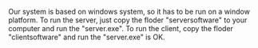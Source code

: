 Our system is based on windows system, so it has to be run on a window platform.
To run the server, just copy the floder "serversoftware" to your computer and run the "server.exe".
To run the client, copy the floder "clientsoftware" and run the "server.exe" is OK.